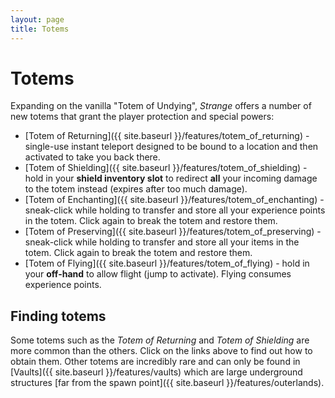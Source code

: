 ```yaml
---
layout: page
title: Totems
---
```


# Totems

Expanding on the vanilla "Totem of Undying", *Strange* offers a number of new totems that grant the player protection and special powers:

* [Totem of Returning]({{ site.baseurl }}/features/totem_of_returning) - single-use instant teleport designed to be bound to a location and then activated to take you back there.
* [Totem of Shielding]({{ site.baseurl }}/features/totem_of_shielding) - hold in your **shield inventory slot** to redirect **all** your incoming damage to the totem instead (expires after too much damage).
* [Totem of Enchanting]({{ site.baseurl }}/features/totem_of_enchanting) - sneak-click while holding to transfer and store all your experience points in the totem.  Click again to break the totem and restore them.
* [Totem of Preserving]({{ site.baseurl }}/features/totem_of_preserving) - sneak-click while holding to transfer and store all your items in the totem.  Click again to break the totem and restore them.
* [Totem of Flying]({{ site.baseurl }}/features/totem_of_flying) - hold in your **off-hand** to allow flight (jump to activate). Flying consumes experience points.

## Finding totems

Some totems such as the *Totem of Returning* and *Totem of Shielding* are more common than the others. Click on the links above to find out how to obtain them. Other totems are incredibly rare and can only be found in [Vaults]({{ site.baseurl }}/features/vaults) which are large underground structures [far from the spawn point]({{ site.baseurl }}/features/outerlands).